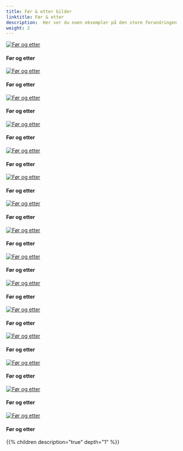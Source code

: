 ```yaml
---
title: Før & etter bilder
linktitle: Før & etter
description:  Her ser du noen eksempler på den store forandringen
weight: 2
---
```



<!-- markdownlint-disable MD033 -->

<figur>
    <a href="forskjell_1.jpg">
        <img src="forskjell_1s.jpg" alt="Før og etter" title="Før og etter">
    </a>
    <figcaption><h4>Før og etter</h4></figcaption>
</figur>

<figur>
    <a href="forskjell_2.jpg">
        <img src="forskjell_2s.jpg" alt="Før og etter" title="Før og etter">
    </a>
    <figcaption><h4>Før og etter</h4></figcaption>
</figur>

<figur>
    <a href="forskjell_3.jpg">
        <img src="forskjell_3s.jpg" alt="Før og etter" title="Før og etter">
    </a>
    <figcaption><h4>Før og etter</h4></figcaption>
</figur>

<figur>
    <a href="forskjell_hjørne.jpg">
        <img src="forskjell_hjørnes.jpg" alt="Før og etter" title="Før og etter">
    </a>
    <figcaption><h4>Før og etter</h4></figcaption>
</figur>

<figur>
    <a href="before_after_82.jpg">
        <img src="before_after_82s.jpg" alt="Før og etter" title="Før og etter">
    </a>
    <figcaption><h4>Før og etter</h4></figcaption>
</figur>

<figur>
    <a href="before_after_68_corner.jpg">
        <img src="before_after_68_corners.jpg" alt="Før og etter" title="Før og etter">
    </a>
    <figcaption><h4>Før og etter</h4></figcaption>
</figur>

<figur>
    <a href="before_after_68_backside.jpg">
        <img src="before_after_68_backsides.jpg" alt="Før og etter" title="Før og etter">
    </a>
    <figcaption><h4>Før og etter</h4></figcaption>
</figur>

<figur>
    <a href="before_after_82_rear.jpg">
        <img src="before_after_82_rears.jpg" alt="Før og etter" title="Før og etter">
    </a>
    <figcaption><h4>Før og etter</h4></figcaption>
</figur>

<figur>
    <a href="before_after_68_corner_3.jpg">
        <img src="before_after_68_corner_3s.jpg" alt="Før og etter" title="Før og etter">
    </a>
    <figcaption><h4>Før og etter</h4></figcaption>
</figur>

<figur>
    <a href="before_after_64_front.jpg">
        <img src="before_after_64_fronts.jpg" alt="Før og etter" title="Før og etter">
    </a>
    <figcaption><h4>Før og etter</h4></figcaption>
</figur>


<figur>
    <a href="before_after_68_end.jpg">
        <img src="before_after_68_ends.jpg" alt="Før og etter" title="Før og etter">
    </a>
    <figcaption><h4>Før og etter</h4></figcaption>
</figur>

<figur>
    <a href="before_after_68_end_2.jpg">
        <img src="before_after_68_end_2s.jpg" alt="Før og etter" title="Før og etter">
    </a>
    <figcaption><h4>Før og etter</h4></figcaption>
</figur>

<figur>
    <a href="forskjell_84_front_2.jpg">
        <img src="forskjell_84_front_2s.jpg" alt="Før og etter" title="Før og etter">
    </a>
    <figcaption><h4>Før og etter</h4></figcaption>
</figur>

<figur>
    <a href="before_after_68_entrance.jpg">
        <img src="before_after_68_entrances.jpg" alt="Før og etter" title="Før og etter">
    </a>
    <figcaption><h4>Før og etter</h4></figcaption>
</figur>


<figur>
    <a href="before_after_68_from_garage.jpg">
        <img src="before_after_68_from_garages.jpg" alt="Før og etter" title="Før og etter">
    </a>
    <figcaption><h4>Før og etter</h4></figcaption>
</figur>




{{% children description="true" depth="1" %}}
